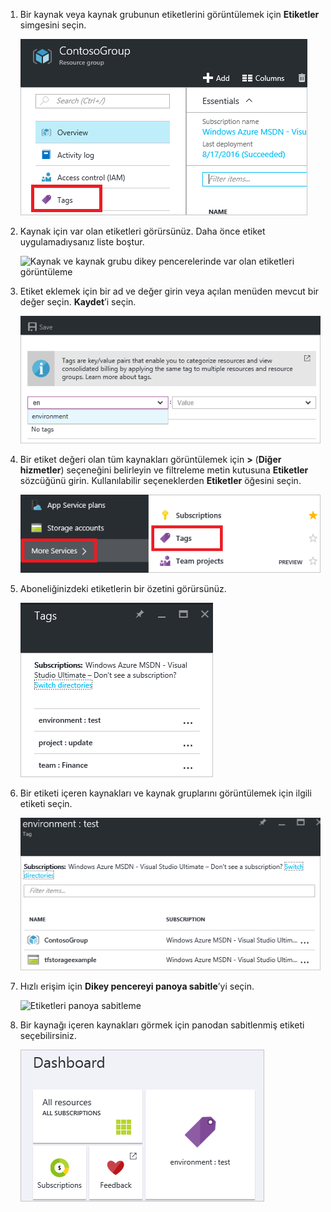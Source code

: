 1. Bir kaynak veya kaynak grubunun etiketlerini görüntülemek için **Etiketler** simgesini seçin. 
   
     ![Kaynak ve kaynak grubu dikey pencerelerinde etiket seçme](./media/resource-manager-tag-resources/select-tag-icon.png)
2. Kaynak için var olan etiketleri görürsünüz. Daha önce etiket uygulamadıysanız liste boştur. 

     ![Kaynak ve kaynak grubu dikey pencerelerinde var olan etiketleri görüntüleme](./media/resource-manager-tag-resources/existing-tags.png)
3. Etiket eklemek için bir ad ve değer girin veya açılan menüden mevcut bir değer seçin. **Kaydet**’i seçin.

     ![Yeni etiket ekleme](./media/resource-manager-tag-resources/tag-resources.png)
3. Bir etiket değeri olan tüm kaynakları görüntülemek için **>** (**Diğer hizmetler**) seçeneğini belirleyin ve filtreleme metin kutusuna **Etiketler** sözcüğünü girin. Kullanılabilir seçeneklerden **Etiketler** öğesini seçin.
   
     ![Gözatma hub’ı üzerinden etiket bulma](./media/resource-manager-tag-resources/browse-tags.png)
4. Aboneliğinizdeki etiketlerin bir özetini görürsünüz.
   
     ![Tüm etiketleri göster](./media/resource-manager-tag-resources/tag-taxonomy.png)
5. Bir etiketi içeren kaynakları ve kaynak gruplarını görüntülemek için ilgili etiketi seçin.
   
     ![Etiketli kaynakları görüntüleme](./media/resource-manager-tag-resources/show-tagged-resources.png)
6. Hızlı erişim için **Dikey pencereyi panoya sabitle**’yi seçin.
   
     ![Etiketleri panoya sabitleme](./media/resource-manager-tag-resources/pin-tag.png)
7. Bir kaynağı içeren kaynakları görmek için panodan sabitlenmiş etiketi seçebilirsiniz.

     ![Etiketleri panoya sabitleme](./media/resource-manager-tag-resources/show-pinned-tag.png)
